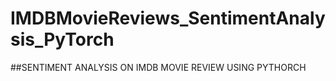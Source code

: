 # IMDBMovieReviews_SentimentAnalysis_PyTorch
##SENTIMENT ANALYSIS ON IMDB MOVIE REVIEW USING PYTHORCH
